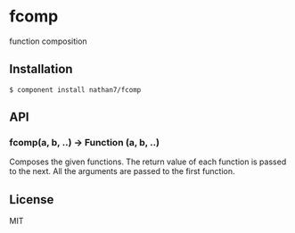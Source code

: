
# fcomp

  function composition

## Installation

    $ component install nathan7/fcomp

## API

### fcomp(a, b, ..) -> Function (a, b, ..)

  Composes the given functions. The return value of each function is passed to the next.
  All the arguments are passed to the first function.

## License

  MIT
